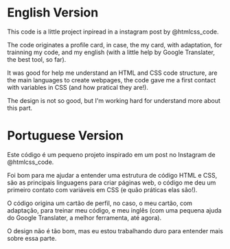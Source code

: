 # English Version
This code is a little project inpiread in a instagram post by @htmlcss_code.

The code originates a profile card, in case, the my card, with adaptation, for trainning my code, and my english (with a little help by Google Translater, the best tool, so far).

It was good for help me understand an HTML and CSS code structure, are the main languages to create webpages, the code gave me a first contact with variables in CSS (and how pratical they are!).

The design is not so good, but I'm working hard for understand more about this part.   
   
      
      
# Portuguese Version
Este código é um pequeno projeto inspirado em um post no Instagram de @htmlcss_code.

Foi bom para me ajudar a entender uma estrutura de código HTML e CSS, são as principais linguagens para criar páginas web, o código me deu um primeiro contato com variáveis em CSS (e quão práticas elas são!).

O código origina um cartão de perfil, no caso, o meu cartão, com adaptação, para treinar meu código, e meu inglês (com uma pequena ajuda do Google Translater, a melhor ferramenta, até agora).

O design não é tão bom, mas eu estou trabalhando duro para entender mais sobre essa parte.
